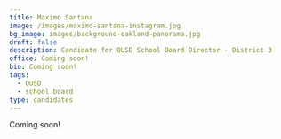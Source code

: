 ```yaml
---
title: Maximo Santana
image: /images/maximo-santana-instagram.jpg
bg_image: images/background-oakland-panorama.jpg
draft: false
description: Candidate for OUSD School Board Director - District 3
office: Coming soon!
bio: Coming soon!
tags:
  - OUSD
  - school board
type: candidates
---
```

Coming soon!